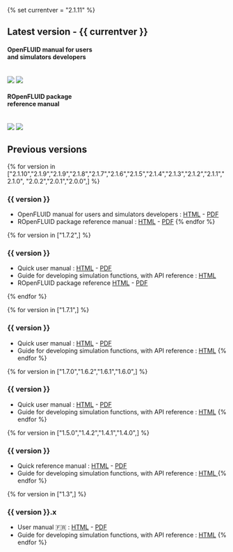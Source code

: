 {% set currentver = "2.1.11" %}

## Latest version - {{ currentver }}
<div class="docs-main">
  <div class="docs-item">
    <h4>OpenFLUID manual for users<br/>and simulators developers</h4>
    <br/>
     <a href="https://www.openfluid-project.org/resources/docs/manuals/en/openfluid/{{ currentver }}/main/html/index.html" target="_blank"><img src="../html.svg"></a>
     <a href="https://www.openfluid-project.org/resources/docs/manuals/en/openfluid/{{ currentver }}/main/openfluid_manual_{{ currentver }}.pdf" target="_blank"><img src="../pdf.svg"></a>
  </div>
  <div class="docs-item">
    <h4>ROpenFLUID package<br/>reference manual</h4>
    <br/>
    <a href="https://www.openfluid-project.org/resources/docs/manuals/en/openfluid/{{ currentver }}/ROpenFLUID/html/index.html" target="_blank"><img src="../html.svg"></a>
    <a href="https://www.openfluid-project.org/resources/docs/manuals/en/openfluid/{{ currentver }}/ROpenFLUID/ROpenFLUID-manual.pdf" target="_blank"><img src="../pdf.svg"></a>
  </div>
</div>



## Previous versions

{% for version in ["2.1.10","2.1.9","2.1.9","2.1.8","2.1.7","2.1.6","2.1.5","2.1.4","2.1.3","2.1.2","2.1.1","2.1.0",
                   "2.0.2","2.0.1","2.0.0",] %}
### {{ version }}

* OpenFLUID manual for users and simulators developers : <a href="https://www.openfluid-project.org/resources/docs/manuals/en/openfluid/{{ version }}/main/html/index.html" target="_blank">HTML</a> - 
  <a href="https://www.openfluid-project.org/resources/docs/manuals/en/openfluid/{{ version }}/main/openfluid_manual_{{ version }}.pdf" target="_blank">PDF</a>
* ROpenFLUID package reference manual : <a href="https://www.openfluid-project.org/resources/docs/manuals/en/openfluid/{{ version }}/ROpenFLUID/html/index.html" target="_blank">HTML</a> -
  <a href="https://www.openfluid-project.org/resources/docs/manuals/en/openfluid/{{ version }}/ROpenFLUID/ROpenFLUID-manual.pdf" target="_blank">PDF</a>
{% endfor %}

{% for version in ["1.7.2",] %}
### {{ version }}

* Quick user manual : <a href="https://www.openfluid-project.org/resources/docs/manuals/en/openfluid/{{ version }}/quickuser/html/index.html" target="_blank">HTML</a> - 
  <a href="https://www.openfluid-project.org/resources/docs/manuals/en/openfluid/{{ version }}/quickuser/openfluid_quickuser_en.pdf" target="_blank">PDF</a>
* Guide for developing simulation functions, with API reference : <a href="https://www.openfluid-project.org/resources/docs/manuals/en/openfluid/{{ version }}/api/index.html" target="_blank">HTML</a>
* ROpenFLUID package reference <a href="https://www.openfluid-project.org/resources/docs/manuals/en/openfluid/{{ version }}/ROpenFLUID/html/index.html" target="_blank">HTML</a> - 
  <a href="https://www.openfluid-project.org/resources/docs/manuals/en/openfluid/{{ version }}/ROpenFLUID/ROpenFLUID-manual.pdf" target="_blank">PDF</a>

{% endfor %}

{% for version in ["1.7.1",] %}
### {{ version }}

* Quick user manual : <a href="https://www.openfluid-project.org/resources/docs/manuals/en/openfluid/{{ version }}/quickuser/html/index.html" target="_blank">HTML</a> - 
  <a href="https://www.openfluid-project.org/resources/docs/manuals/en/openfluid/{{ version }}/quickuser/openfluid_quickuser_en.pdf" target="_blank">PDF</a>
* Guide for developing simulation functions, with API reference : <a href="https://www.openfluid-project.org/resources/docs/manuals/en/openfluid/{{ version }}/api/index.html" target="_blank">HTML</a>
{% endfor %}

{% for version in ["1.7.0","1.6.2","1.6.1","1.6.0",] %}
### {{ version }}

* Quick user manual : <a href="https://www.openfluid-project.org/resources/docs/manuals/en/openfluid/{{ version }}/quickuser/html/index.html" target="_blank">HTML</a> - 
  <a href="https://www.openfluid-project.org/resources/docs/manuals/en/openfluid/{{ version }}/quickuser/openfluid_quickuser_en.pdf" target="_blank">PDF</a>
* Guide for developing simulation functions, with API reference : <a href="https://www.openfluid-project.org/resources/docs/manuals/en/openfluid/{{ version }}/sdk/index.html" target="_blank">HTML</a>
{% endfor %}

{% for version in ["1.5.0","1.4.2","1.4.1","1.4.0",] %}
### {{ version }}

* Quick reference manual : <a href="https://www.openfluid-project.org/resources/docs/manuals/en/engine/{{ version }}/quickref/html/index.html" target="_blank">HTML</a> - 
  <a href="https://www.openfluid-project.org/resources/docs/manuals/en/engine/{{ version }}/quickref/openfluid-engine_quickref_en.pdf" target="_blank">PDF</a>
* Guide for developing simulation functions, with API reference : <a href="https://www.openfluid-project.org/resources/docs/manuals/en/engine/{{ version }}/sdk/index.html" target="_blank">HTML </a>
{% endfor %}

{% for version in ["1.3",] %}
### {{ version }}.x
* User manual 🇫🇷 : <a href="https://www.openfluid-project.org/resources/docs/manuals/fr/engine/{{ version }}/user/index.html" target="_blank">HTML</a> - 
  <a href="https://www.openfluid-project.org/resources/docs/manuals/fr/engine/{{ version }}/OpenFLUID-Engine_User.pdf" target="_blank">PDF</a>
* Guide for developing simulation functions, with API reference : <a href="https://www.openfluid-project.org/resources/docs/manuals/en/engine/{{ version }}/sdk/index.html" target="_blank">HTML</a>
{% endfor %}